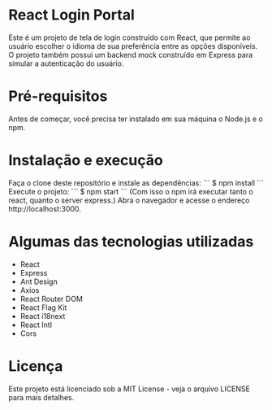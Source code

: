# React Login Portal

Este é um projeto de tela de login construído com React, que permite ao usuário escolher o idioma de sua preferência entre as opções disponíveis. O projeto também possui um backend mock construído em Express para simular a autenticação do usuário.

# Pré-requisitos
Antes de começar, você precisa ter instalado em sua máquina o Node.js e o npm.

# Instalação e execução
Faça o clone deste repositório e instale as dependências:
´´´
$ npm install
´´´
Execute o projeto:
´´´
$ npm start
´´´
(Com isso o npm irá executar tanto o react, quanto o server express.)
Abra o navegador e acesse o endereço http://localhost:3000.


# Algumas das tecnologias utilizadas
 - React
 - Express
 - Ant Design
 - Axios
 - React Router DOM
 - React Flag Kit
 - React i18next
 - React Intl
 - Cors

# Licença
Este projeto está licenciado sob a MIT License - veja o arquivo LICENSE para mais detalhes.
